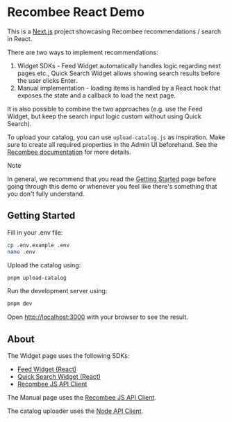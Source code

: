 # Recombee React Demo

This is a [Next.js](https://nextjs.org) project showcasing Recombee recommendations / search in React.

There are two ways to implement recommendations:

1. Widget SDKs - Feed Widget automatically handles logic regarding next pages etc., Quick Search Widget allows showing search results before the user clicks Enter.
2. Manual implementation - loading items is handled by a React hook that exposes the state and a callback to load the next page.

It is also possible to combine the two approaches (e.g. use the Feed Widget, but keep the search input logic custom without using Quick Search).

To upload your catalog, you can use `upload-catalog.js` as inspiration. Make sure to create all required properties in the Admin UI beforehand. See the [Recombee documentation](https://docs.recombee.com/getting_started#getting-started-catalog-sdk) for more details.

> [!NOTE]
> In general, we recommend that you read the [Getting Started](https://docs.recombee.com/getting_started#getting-started) page before going through this demo or whenever you feel like there's something that you don't fully understand.

## Getting Started

Fill in your .env file:

```sh
cp .env.example .env
nano .env
```

Upload the catalog using:

```sh
pnpm upload-catalog
```

Run the development server using:

```sh
pnpm dev
```

Open [http://localhost:3000](http://localhost:3000) with your browser to see the result.

## About

The Widget page uses the following SDKs:

- [Feed Widget (React)](https://docs.recombee.com/widget-sdks/feed-widget-react)
- [Quick Search Widget (React)](https://docs.recombee.com/widget-sdks/quick-search-widget-react)
- [Recombee JS API Client](https://docs.recombee.com/js_client)

The Manual page uses the [Recombee JS API Client](https://docs.recombee.com/js_client).

The catalog uploader uses the [Node API Client](https://github.com/recombee/node-api-client).
